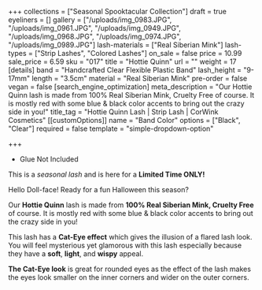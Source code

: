 +++
collections = ["Seasonal Spooktacular Collection"]
draft = true
eyeliners = []
gallery = ["/uploads/img_0983.JPG", "/uploads/img_0961.JPG", "/uploads/img_0949.JPG", "/uploads/img_0968.JPG", "/uploads/img_0974.JPG", "/uploads/img_0989.JPG"]
lash-materials = ["Real Siberian Mink"]
lash-types = ["Strip Lashes", "Colored Lashes"]
on_sale = false
price = 10.99
sale_price = 6.59
sku = "017"
title = "Hottie Quinn"
url = ""
weight = 17
[details]
band = "Handcrafted Clear Flexible Plastic Band"
lash_height = "9-17mm"
length = "3.5cm"
material = "Real Siberian Mink"
pre-order = false
vegan = false
[search_engine_optimization]
meta_description = "Our Hottie Quinn lash is made from 100% Real Siberian Mink, Cruelty Free of course. It is mostly red with some blue & black color accents to bring out the crazy side in you!"
title_tag = "Hottie Quinn Lash | Strip Lash | CorWink Cosmetics"
[[customOptions]]
name = "Band Color"
options = ["Black", "Clear"]
required = false
template = "simple-dropdown-option"

+++
* Glue Not Included

This is a _seasonal lash_ and is here for a **Limited Time ONLY!**

Hello Doll-face! Ready for a fun Halloween this season?

Our **Hottie Quinn** lash is made from **100% Real Siberian Mink, Cruelty Free** of course. It is mostly red with some blue & black color accents to bring out the crazy side in you!

This lash has a **Cat-Eye effect** which gives the illusion of a flared lash look. You will feel mysterious yet glamorous with this lash especially because they have a **soft**, **light**, and **wispy** appeal.

**The Cat-Eye look** is great for rounded eyes as the effect of the lash makes the eyes look smaller on the inner corners and wider on the outer corners.